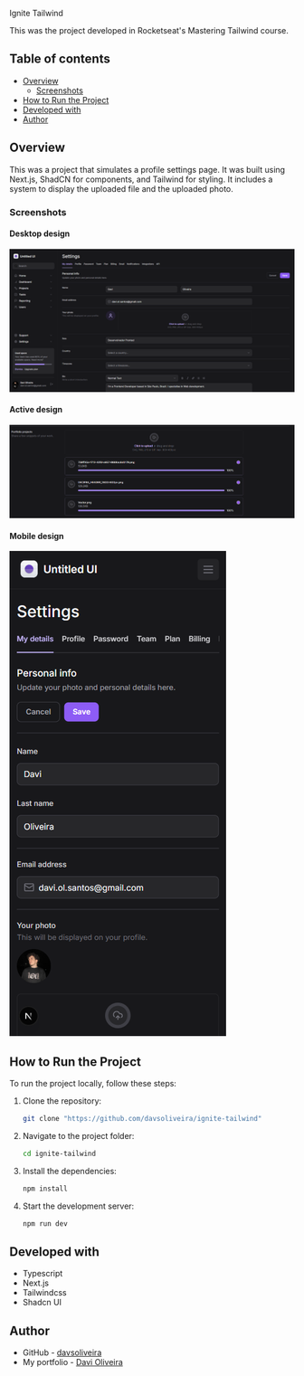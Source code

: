 Ignite Tailwind

This was the project developed in Rocketseat's Mastering Tailwind course.

## Table of contents

- [Overview](#overview)
  - [Screenshots](#screenshots)
- [How to Run the Project](#how-to-run-the-project)
- [Developed with](#developed-with)
- [Author](#author)

## Overview

This was a project that simulates a profile settings page. It was built using Next.js, ShadCN for components, and Tailwind for styling. It includes a system to display the uploaded file and the uploaded photo.

### Screenshots

#### Desktop design

![](public/images/desktop1.png)

#### Active design

![](public/images/portfolio_section.png)

#### Mobile design

![](public/images/mobile1.png)

## How to Run the Project

To run the project locally, follow these steps:

1. Clone the repository:

   ```bash
   git clone "https://github.com/davsoliveira/ignite-tailwind"

   ```

2. Navigate to the project folder:

   ```bash
   cd ignite-tailwind

   ```

3. Install the dependencies:

   ```bash
   npm install

   ```

4. Start the development server:
   ```bash
   npm run dev
   ```

## Developed with

- Typescript
- Next.js
- Tailwindcss
- Shadcn UI

## Author

- GitHub - [davsoliveira](https://github.com/davsoliveira)
- My portfolio - [Davi Oliveira](https://davsoliveira.github.io/portfolio-davi/)
